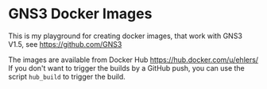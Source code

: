 # GNS3 Docker Images

This is my playground for creating docker images,
that work with GNS3 V1.5, see https://github.com/GNS3

The images are available from Docker Hub https://hub.docker.com/u/ehlers/
If you don't want to trigger the builds by a GitHub push,
you can use the script `hub_build` to trigger the build.
